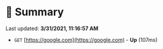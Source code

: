 # 📖 Summary
Last updated: **3/31/2021, 11:16:57 AM**

- `GET` [https://google.com](https://google.com) - **Up** (107ms)

